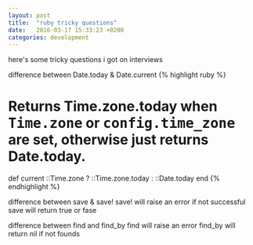 ```yaml
---
layout: post
title:  "ruby tricky questions"
date:   2016-03-17 15:33:23 +0200
categories: development
---
```


here's some tricky questions i got on interviews

difference between Date.today & Date.current
{% highlight ruby %}
# Returns Time.zone.today when <tt>Time.zone</tt> or <tt>config.time_zone</tt> are     set, otherwise just returns Date.today.
  def current
    ::Time.zone ? ::Time.zone.today : ::Date.today
  end
{% endhighlight %}

difference between save & save!
save! will raise an error if not successful
save will return true or fase

difference between find and find_by
find will raise an error
find_by will return nil if not founds